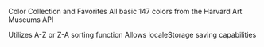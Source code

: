 Color Collection and Favorites
All basic 147 colors from the Harvard Art Museums API

Utilizes A-Z or Z-A sorting function
Allows localeStorage saving capabilities
